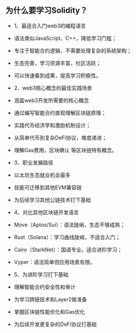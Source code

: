 ## 为什么要学习Solidity？
- 1、最适合入门web3的编程语言
- 语法类似JavaScript、C++，降低学习门槛；
- 专注于智能合约逻辑，不需要处理复杂的系统架构；
- 生态完善，学习资源丰富，社区活跃；
- 可以快速看到成果，提高学习积极性。

- 2、web3核心概念的最佳实践场景
- 涵盖web3开发所需要的核心概念
- 通过编写智能合约直观理解区块链原理；
- 实践代币经济学和激励机制设计；
- 从简单代币到复杂DeFi协议，难度递进；
- 理解Gas费用，区块确认 等区块链特有概念。

- 3、职业发展路径
- 以太坊生态就业机会最多
- 技能可迁移到其他EVM兼容链
- 为后续学习其他公链技术打下基础

- 4、对比其他区块链开发语言
- Move（Aptos/Sui）：语法陡峭，生态不够成熟；
- Rust（Solana）：学习曲线陡峭，不适合入门；
- Cairo（StarkNet）：国语专业，适合进阶学习；
- Vyper：语法简单但应用场景有限。

- 5、为进阶学习打下基础
- 理解智能合约安全性和审计
- 为学习跨链技术和Layer2做准备
- 掌握区块链性能优化和Gas优化
- 为后续开发更复杂的DeFi协议打基础
